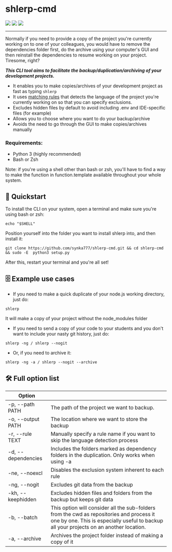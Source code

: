 # shlerp-cmd
[![](https://img.shields.io/static/v1?label=Status&message=Ongoing&color=green)](#) [![](https://img.shields.io/static/v1?label=Python&message=v3.9&color=blue)](#) [![](https://img.shields.io/static/v1?label=Click&message=v8.1.3&color=purple)](#)
___

Normally if you need to provide a copy of the project you're currently working on to one of your colleagues, you would have to remove the dependencies folder first, do the archive using your computer's GUI and then reinstall the dependencies to resume working on your project. Tiresome, right?

***This CLI tool aims to facilitate the backup/duplication/archiving of your development projects.***

- It enables you to make copies/archives of your development project as fast as typing `shlerp`
- It uses [matching rules](./docs/rulesystem.md) that detects the language of the project you're currently working on so that you can specify exclusions.
- Excludes hidden files by default to avoid including .env and IDE-specific files (for example)
- Allows you to choose where you want to do your backup/archive
- Avoids the need to go through the GUI to make copies/archives manually

### Requirements:
- Python 3 (highly recommended)
- Bash or Zsh
  
Note: if you're using a shell other than bash or zsh, you'll have to find a way to make the function in function.template available throughout your whole system.


## 🚀 Quickstart

To install the CLI on your system, open a terminal and make sure you're using bash or zsh:
```
echo "$SHELL"
```
Position yourself into the folder you want to install shlerp into, and then install it:
```
git clone https://github.com/synka777/shlerp-cmd.git && cd shlerp-cmd && sudo -E  python3 setup.py
```
After this, restart your terminal and you're all set!


## 🗄 Example use cases

- If you need to make a quick duplicate of your node.js working directory, just do:
```
shlerp
```
It will make a copy of your project without the node_modules folder

- If you need to send a copy of your code to your students and you don't want to include your nasty git history, just do:
```
shlerp -ng / shlerp --nogit
```

- Or, if you need to archive it:
```
shlerp -ng -a / shlerp --nogit --archive
```


## 🛠 Full option list
| Option             |                                                                                                                                                                                     |
|--------------------|-------------------------------------------------------------------------------------------------------------------------------------------------------------------------------------|
| -p, --path PATH    | The path of the project we want to backup.                                                                                                                                          |
| -o, --output PATH  | The location where we want to store the backup                                                                                                                                      |
| -r, --rule TEXT    | Manually specify a rule name if you want to skip the language detection process                                                                                                     |
| -d, --dependencies | Includes the folders marked as dependency folders in the duplication. Only works when using -a                                                                                      |
| -ne, --noexcl      | Disables the exclusion system inherent to each rule                                                                                                                                 |
| -ng, --nogit       | Excludes git data from the backup                                                                                                                                                   |
| -kh, --keephidden  | Excludes hidden files and folders from the backup but keeps git data                                                                                                                |
| -b, --batch        | This option will consider all the sub-folders from the cwd as repositories and process it one by one. This is especially useful to backup all your projects on an another location. |
| -a, --archive      | Archives the project folder instead of making a copy of it                                                                                                                          |
